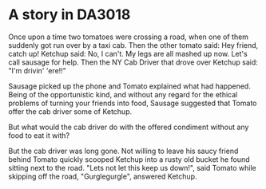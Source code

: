# A story in DA3018

Once upon a time two tomatoes were crossing a road, when one of them suddenly got run over by a taxi cab.
Then the other tomato said: Hey friend, catch up!
Ketchup said: No, I can't. My legs are all mashed up now. Let's call sausage for help.
Then the NY Cab Driver that drove over Ketchup said: "I'm drivin' 'ere!!"

Sausage picked up the phone and Tomato explained what had happened. Being
of the opportunistic kind, and without any regard for the ethical problems
of turning your friends into food, Sausage suggested that Tomato offer the
cab driver some of Ketchup.

But what would the cab driver do with the offered condiment without any food to eat it with?

But the cab driver was long gone. Not willing to leave his saucy friend behind Tomato
quickly scooped Ketchup into a rusty old bucket he found sitting next to the road.
"Lets not let this keep us down!", said Tomato while skipping off the road,
"Gurglegurgle", answered Ketchup.
